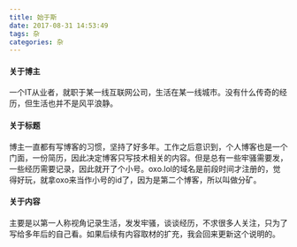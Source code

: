 ```yaml
---
title: 始于斯
date: 2017-08-31 14:53:49
tags: 杂
categories: 杂
---
```

#### 关于博主
一个IT从业者，就职于某一线互联网公司，生活在某一线城市。没有什么传奇的经历，但生活也并不是风平浪静。
#### 关于标题
博主一直都有写博客的习惯，坚持了好多年。工作之后意识到，个人博客也是一个门面，一份简历，因此决定博客只写技术相关的内容。但是总有一些牢骚需要发，一些经历需要记录，因此就开了个小号。oxo.lol的域名是前段时间才注册的，觉得好玩，就拿oxo来当作小号的id了，因为是第二个博客，所以叫做分矿。
#### 关于内容
主要是以第一人称视角记录生活，发发牢骚，谈谈经历，不求很多人关注，只为了写给多年后的自己看。如果后续有内容取材的扩充，我会回来更新这个说明的。
